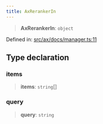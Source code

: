 ```yaml
---
title: AxRerankerIn
---
```


> **AxRerankerIn**: `object`

Defined in: [src/ax/docs/manager.ts:11](#apidocs/httpsgithubcomax-llmaxblob3b79ada8d723949fcd8a76c2b6f48cf69d8394f8srcaxdocsmanagertsl11)

## Type declaration

<a id="items"></a>

### items

> **items**: `string`[]

<a id="query"></a>

### query

> **query**: `string`
